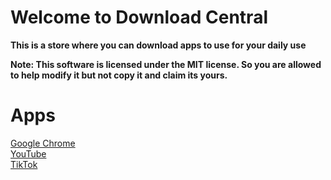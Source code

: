 # Welcome to Download Central

**This is a store where you can download apps to use for your daily use**

**Note: This software is licensed under the MIT license. So you are allowed to help modify it but not copy it and claim its yours.**

# Apps

[Google Chrome](GoogleChrome/)
<br>
[YouTube](Youtube/)
<br>
[TikTok](TikTok/)
